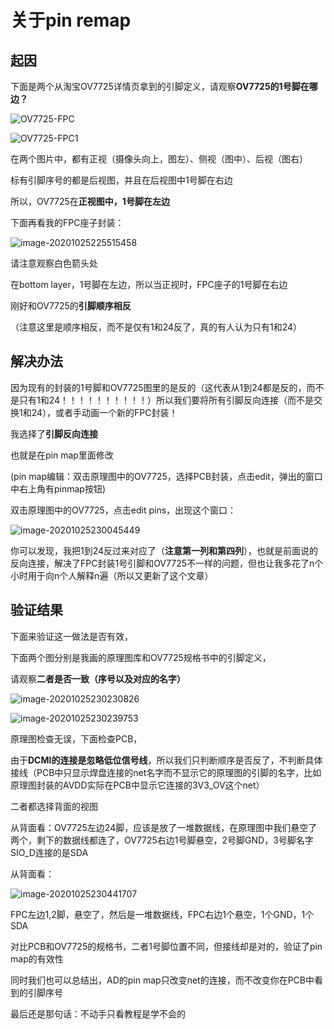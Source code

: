 # 关于pin remap

## 起因

下面是两个从淘宝OV7725详情页拿到的引脚定义，请观察**OV7725的1号脚在哪边？**

![OV7725-FPC](figures/OV7725_FPC.png)

![OV7725-FPC1](figures/OV7725_FPC1.jpg)

在两个图片中，都有正视（摄像头向上，图左）、侧视（图中）、后视（图右）

标有引脚序号的都是后视图，并且在后视图中1号脚在右边

所以，OV7725在**正视图中，1号脚在左边**

下面再看我的FPC座子封装：

![image-20201025225515458](figures/image-20201025225515458.png)

请注意观察白色箭头处

在bottom layer，1号脚在左边，所以当正视时，FPC座子的1号脚在右边

刚好和OV7725的**引脚顺序相反**

（注意这里是顺序相反，而不是仅有1和24反了，真的有人认为只有1和24）

## 解决办法

因为现有的封装的1号脚和OV7725图里的是反的（这代表从1到24都是反的，而不是只有1和24！！！！！！！！！！）所以我们要将所有引脚反向连接（而不是交换1和24），或者手动画一个新的FPC封装！

我选择了**引脚反向连接**

也就是在pin map里面修改

(pin map编辑：双击原理图中的OV7725，选择PCB封装，点击edit，弹出的窗口中右上角有pinmap按钮)

双击原理图中的OV7725，点击edit pins，出现这个窗口：

![image-20201025230045449](figures/image-20201025230045449.png)

你可以发现，我把1到24反过来对应了（**注意第一列和第四列**），也就是前面说的反向连接，解决了FPC封装1号引脚和OV7725不一样的问题，但也让我多花了n个小时用于向n个人解释n遍（所以又更新了这个文章）

## 验证结果

下面来验证这一做法是否有效，

下面两个图分别是我画的原理图库和OV7725规格书中的引脚定义，

请观察**二者是否一致（序号以及对应的名字）**

![image-20201025230230826](figures/image-20201025230230826.png)

![image-20201025230239753](figures/image-20201025230239753.png)

原理图检查无误，下面检查PCB，

由于**DCMI的连接是忽略低位信号线**，所以我们只判断顺序是否反了，不判断具体接线（PCB中只显示焊盘连接的net名字而不显示它的原理图的引脚的名字，比如原理图封装的AVDD实际在PCB中显示它连接的3V3_OV这个net）

二者都选择背面的视图

从背面看：OV7725左边24脚，应该是放了一堆数据线，在原理图中我们悬空了两个，剩下的数据线都连了，OV7725右边1号脚悬空，2号脚GND，3号脚名字SIO_D连接的是SDA

从背面看：

![image-20201025230441707](figures/image-20201025230441707.png)

FPC左边1,2脚，悬空了，然后是一堆数据线，FPC右边1个悬空，1个GND，1个SDA

对比PCB和OV7725的规格书，二者1号脚位置不同，但接线却是对的，验证了pin map的有效性

同时我们也可以总结出，AD的pin map只改变net的连接，而不改变你在PCB中看到的引脚序号

最后还是那句话：不动手只看教程是学不会的